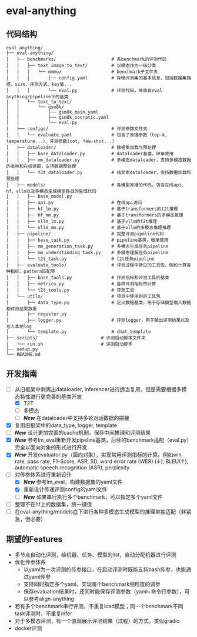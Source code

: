 # eval-anything

## 代码结构
```
eval-anything/
├── eval-anything/
│   ├── benchmarks/                     # 各benchmark的评测代码
│   │   ├── text_image_to_text/         # 以模态作为一级分类
│   │   │   └── mmmu/                   # benchmark子文件夹
│   │   │       ├── config.yaml         # 存储评测集的基本信息，包括数据集路径、size、评测方式、key值...
│   │   │       └── eval.py             # 评测代码，继承自eval-anything/pipeline下的基类
│   │   └── text_to_text/
│   │       └── gsm8k/
│   │           ├── gsm8k_main.yaml
|   |           ├── gsm8k_socratic.yaml
│   │           └── eval.py
│   ├── configs/                        # 评测参数文件夹
│   │   └── evaluate.yaml               # 包含了推理参数（top-k, temperature...）、评测参数(cot, few-shot...)
│   ├── dataloader/                     # 数据集加载与预处理
│   │   ├── base_dataloader.py          # dataloader基类，继承使用
│   │   ├── mm_dataloader.py            # 多模态dataloader，支持多模态数据的本地和在线读取，支持数据预处理
│   │   └── t2t_dataloader.py           # 纯文本dataloader，支持数据加载和预处理
│   ├── models/                         # 各模型推理的代码，包含在线api、hf、vllm以及多模态生成模型各自的生成代码
│   │   ├── base_model.py
│   │   ├── api.py                      # 在线api访问
│   │   ├── hf_lm.py                    # 基于transformers的t2t推理
│   │   ├── hf_mm.py                    # 基于transformers的多模态推理
│   │   ├── vllm_lm.py                  # 基于vllm的t2t推理
│   │   └── vllm_mm.py                  # 基于vllm的多模态推理推理
│   ├── pipeline/                       # 完整评测pipeline代码
│   │   ├── base_task.py                # pipeline基类，继承使用
│   │   ├── mm_generation_task.py       # 多模态生成任务pipeline
│   │   ├── mm_understanding_task.py    # 多模态理解任务pipeline
│   │   └── t2t_task.py                 # t2t任务pipeline
│   ├── evaluate_tools/                 # 评测过程中常见的工具包，例如计算各种指标、pattern匹配等
│   │   ├── base_tools.py               # 评测指标和评测工具的基类 
│   │   ├── metrics.py                  # 各种评测指标的计算 
│   │   └── t2t_tools.py                # 评测工具
│   └── utils/                          # 项目中使用到的工具包
│       ├── data_type.py                # 定义数据基类，用于存储模型输入数据和评测结果数据
│       ├── register.py               
│       ├── logger.py                   # 评测logger，用于输出评测结果以及写入本地log
│       └── template.py                 # chat_template
├── scripts/                        # 评测启动脚本文件夹
│   └── run.sh                      # 评测启动脚本
├── setup.py
└── README.md
```

## 开发指南
- [ ] 从旧框架中剥离出dataloader, inferencer进行适当复用，但是需要根据多模态特性进行更完善的基类开发
    - [x] T2T
    - [ ] 多模态
    - [ ] **$New$** 在dataloader中支持多轮对话数据的拼接
- [x] 复用旧框架中的data_type, logger, template
- [ ] **$New$** 设计更加完善的cache机制，保存中间推理和评测结果
- [x] **$New$** 参考lm_eval重新开发pipeline基类，后续的benchmark适配（eval.py）完全以面向对象的形式进行开发
- [x] **$New$** 开发evaluator.py（面向对象），实现常用评测指标的计算。例如win rate, pass rate, F1-Score, ASR, SD, word error rate (WER) (↓), BLEU(↑),  automatic speech recognition (ASR), perplexity
- [ ] 对传参体系进行重新设计
    - [x] **$New$** 参考lm_eval，构建数据集的yaml文件
    - [x] 重新设计传递评测config的yaml文件
    - [ ] **$New$** 如果串行执行多个benchmark，可以指定多个yaml文件
- [ ] 整理不在hf上的数据集，统一键值
- [ ] 在eval-anything/models底下进行各种多模态生成模型的推理单独适配（非紧急，但必要）

## 期望的Features

- 多节点自动化评测，给机器、任务、模型的list，自动分配机器进行评测
- 优化传参体系
    - 以yaml为一次评测的传参接口，在启动评测时既能支持bash传参，也能通过yaml传参
    - 支持同时指定多个yaml，实现每个benchmark细粒度的调参
    - 保存evaluation结果时，还同时能保存评测参数（yaml+命令行参数），可以参考align-anything
- 若有多个benchmark串行评测，不重复load模型；同一个benchmark不同task评测时，不重复infer
- 对于多模态评测，有一个直观展示评测结果（过程）的方式，类似gradio
- docker评测
